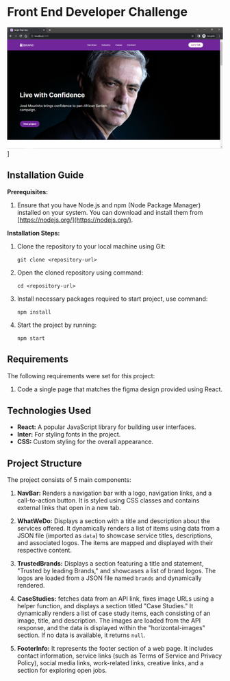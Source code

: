 # Front End Developer Challenge

![Project Showcase Demo](public/images/demo.png)]

## Installation Guide

**Prerequisites:**

1. Ensure that you have Node.js and npm (Node Package Manager) installed on your system. You can download and install them from [https://nodejs.org/](https://nodejs.org/).

**Installation Steps:**

1. Clone the repository to your local machine using Git:

   ```shell
   git clone <repository-url>
2. Open the cloned repository using command: 
   ```shell
   cd <repository-url>
3. Install necessary packages required to start project, use command: 
   ```shell
   npm install
4. Start the project by running: 
   ```shell
   npm start
## Requirements
The following requirements were set for this project:
1. Code a single page that matches the figma design provided using React.

## Technologies Used

- **React:** A popular JavaScript library for building user interfaces.
- **Inter:** For styling fonts in the project.
- **CSS:** Custom styling for the overall appearance.

## Project Structure
The project consists of 5 main components:

1. **NavBar:**  Renders a navigation bar with a logo, navigation links, and a call-to-action button. It is styled using CSS classes and contains external links that open in a new tab.

2. **WhatWeDo:** Displays a section with a title and description about the services offered. It dynamically renders a list of items using data from a JSON file (imported as `data`) to showcase service titles, descriptions, and associated logos. The items are mapped and displayed with their respective content. 

3. **TrustedBrands:** Displays a section featuring a title and statement, "Trusted by leading Brands," and showcases a list of brand logos. The logos are loaded from a JSON file named `brands` and dynamically rendered.

4. **CaseStudies:** fetches data from an API link, fixes image URLs using a helper function, and displays a section titled "Case Studies." It dynamically renders a list of case study items, each consisting of an image, title, and description. The images are loaded from the API response, and the data is displayed within the "horizontal-images" section. If no data is available, it returns `null`.

5. **FooterInfo:** It represents the footer section of a web page. It includes contact information, service links (such as Terms of Service and Privacy Policy), social media links, work-related links, creative links, and a section for exploring open jobs.